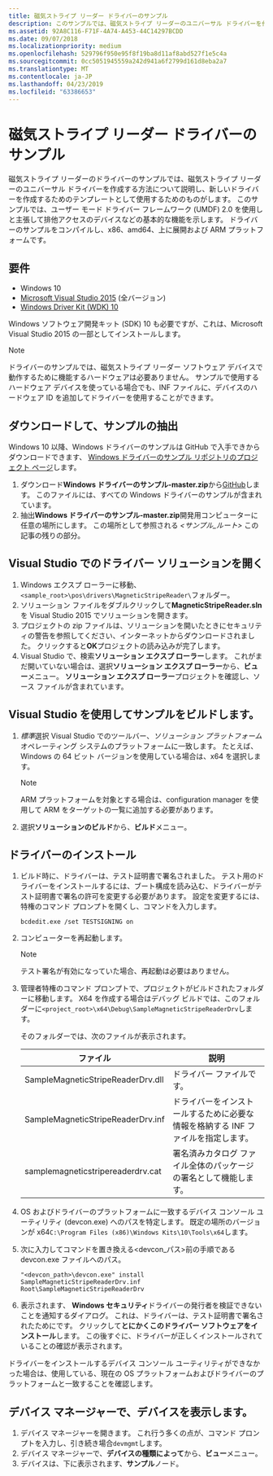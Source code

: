 ```yaml
---
title: 磁気ストライプ リーダー ドライバーのサンプル
description: このサンプルでは、磁気ストライプ リーダーのユニバーサル ドライバーを作成する方法について説明し、新しいドライバーを作成するためのテンプレートとしてためのものです。
ms.assetid: 92A8C116-F71F-4A74-A453-44C14297BCDD
ms.date: 09/07/2018
ms.localizationpriority: medium
ms.openlocfilehash: 529796f950e95f8f19ba8d11af8abd527f1e5c4a
ms.sourcegitcommit: 0cc5051945559a242d941a6f2799d161d8eba2a7
ms.translationtype: MT
ms.contentlocale: ja-JP
ms.lasthandoff: 04/23/2019
ms.locfileid: "63386653"
---
```

# <a name="magnetic-stripe-reader-driver-sample"></a>磁気ストライプ リーダー ドライバーのサンプル

磁気ストライプ リーダーのドライバーのサンプルでは、磁気ストライプ リーダーのユニバーサル ドライバーを作成する方法について説明し、新しいドライバーを作成するためのテンプレートとして使用するためのものがします。 このサンプルでは、ユーザー モード ドライバー フレームワーク (UMDF) 2.0 を使用しと主張して排他アクセスのデバイスなどの基本的な機能を示します。 ドライバーのサンプルをコンパイルし、x86、amd64、上に展開および ARM プラットフォームです。

## <a name="requirements"></a>要件

-   Windows 10
-   [Microsoft Visual Studio 2015](https://go.microsoft.com/fwlink/p/?LinkId=533470) (全バージョン)
-   [Windows Driver Kit (WDK) 10](https://go.microsoft.com/fwlink/p/?LinkId=733614)

Windows ソフトウェア開発キット (SDK) 10 も必要ですが、これは、Microsoft Visual Studio 2015 の一部としてインストールします。

> [!NOTE]
> ドライバーのサンプルでは、磁気ストライプ リーダー ソフトウェア デバイスで動作するために機能するハードウェアは必要ありません。 サンプルで使用するハードウェア デバイスを使っている場合でも、INF ファイルに、デバイスのハードウェア ID を追加してドライバーを使用することができます。

## <a name="download-and-extract-the-sample"></a>ダウンロードして、サンプルの抽出

Windows 10 以降、Windows ドライバーのサンプルは GitHub で入手できからダウンロードできます、 [Windows ドライバーのサンプル リポジトリのプロジェクト ページ](https://go.microsoft.com/fwlink/p/?LinkId=616507)します。

1.  ダウンロード**Windows ドライバーのサンプル-master.zip**から[GitHub](https://go.microsoft.com/fwlink/p/?LinkID=623296)します。 このファイルには、すべての Windows ドライバーのサンプルが含まれています。
2.  抽出**Windows ドライバーのサンプル-master.zip**開発用コンピューターに任意の場所にします。 この場所として参照される *&lt;サンプル\_ルート&gt;* この記事の残りの部分。

## <a name="open-the-driver-solution-in-visual-studio"></a>Visual Studio でのドライバー ソリューションを開く

1.  Windows エクスプ ローラーに移動、`<sample_root>\pos\drivers\MagneticStripeReader\`フォルダー。
2.  ソリューション ファイルをダブルクリックして**MagneticStripeReader.sln**を Visual Studio 2015 でソリューションを開きます。
3.  プロジェクトの zip ファイルは、ソリューションを開いたときにセキュリティの警告を参照してください、インターネットからダウンロードされました。 クリックすると**OK**プロジェクトの読み込みが完了します。
4.  Visual Studio で、検索**ソリューション エクスプ ローラー**します。 これがまだ開いていない場合は、選択**ソリューション エクスプ ローラー**から、**ビュー**メニュー。 **ソリューション エクスプ ローラー**プロジェクトを確認し、ソース ファイルが含まれています。

## <a name="build-the-sample-using-visual-studio"></a>Visual Studio を使用してサンプルをビルドします。

1.  *標準*選択 Visual Studio でのツールバー、*ソリューション プラットフォーム*オペレーティング システムのプラットフォームに一致します。 たとえば、Windows の 64 ビット バージョンを使用している場合は、x64 を選択します。
    > [!NOTE]
    > ARM プラットフォームを対象とする場合は、configuration manager を使用して ARM をターゲットの一覧に追加する必要があります。

2.  選択**ソリューションのビルド**から、**ビルド**メニュー。

## <a name="install-the-driver"></a>ドライバーのインストール

1.  ビルド時に、ドライバーは、テスト証明書で署名されました。 テスト用のドライバーをインストールするには、ブート構成を読み込む、ドライバーがテスト証明書で署名の許可を変更する必要があります。 設定を変更するには、特権のコマンド プロンプトを開くし、コマンドを入力します。

    `bcdedit.exe /set TESTSIGNING on`

2.  コンピューターを再起動します。
    > [!NOTE]
    > テスト署名が有効になっていた場合、再起動は必要はありません。

     

3.  管理者特権のコマンド プロンプトで、プロジェクトがビルドされたフォルダーに移動します。 X64 を作成する場合はデバッグ ビルドでは、このフォルダーに`<project_root>\x64\Debug\SampleMagneticStripeReaderDrv`します。

    そのフォルダーでは、次のファイルが表示されます。

    | ファイル                              | 説明                                                                  |
    |-----------------------------------|------------------------------------------------------------------------------|
    | SampleMagneticStripeReaderDrv.dll | ドライバー ファイルです。                                                             |
    | SampleMagneticStripeReaderDrv.inf | ドライバーをインストールするために必要な情報を格納する INF ファイルを指定します。          |
    | samplemagneticstripereaderdrv.cat | 署名済みカタログ ファイル全体のパッケージの署名として機能します。 |

     

4.  OS およびドライバーのプラットフォームに一致するデバイス コンソール ユーティリティ (devcon.exe) へのパスを特定します。 既定の場所のバージョンが x64`C:\Program Files (x86)\Windows Kits\10\Tools\x64`します。
5.  次に入力してコマンドを置き換える&lt;devcon\_パス&gt;前の手順である devcon.exe ファイルへのパス。

    `"<devcon_path>\devcon.exe" install SampleMagneticStripeReaderDrv.inf Root\SampleMagneticStripeReaderDrv`

6.  表示されます、 **Windows セキュリティ**ドライバーの発行者を検証できないことを通知するダイアログ。 これは、ドライバーは、テスト証明書で署名されたためにです。 クリックして**とにかくこのドライバー ソフトウェアをインストール**します。 この後すぐに、ドライバーが正しくインストールされていることの確認が表示されます。

ドライバーをインストールするデバイス コンソール ユーティリティができなかった場合は、使用している、現在の OS プラットフォームおよびドライバーのプラットフォームと一致することを確認します。

## <a name="view-the-device-in-device-manager"></a>デバイス マネージャーで、デバイスを表示します。

1.  デバイス マネージャーを開きます。 これ行う多くの点が、コマンド プロンプトを入力し、引き続き場合`devmgmt`します。
2.  デバイス マネージャーで、**デバイスの種類によって**から、**ビュー**メニュー。
3.  デバイスは、下に表示されます、**サンプル**ノード。
